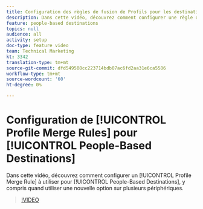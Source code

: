 ```yaml
---
title: Configuration des règles de fusion de Profils pour les destinations basées sur les personnes
description: Dans cette vidéo, découvrez comment configurer une règle de fusion de Profils à utiliser pour les destinations basées sur les personnes, y compris quand utiliser une nouvelle option sur plusieurs périphériques.
feature: people-based destinations
topics: null
audience: all
activity: setup
doc-type: feature video
team: Technical Marketing
kt: 3342
translation-type: tm+mt
source-git-commit: dfd549508cc223714bdb07ac6fd2aa31e6ca5586
workflow-type: tm+mt
source-wordcount: '60'
ht-degree: 0%

---
```



# Configuration de [!UICONTROL Profile Merge Rules] pour [!UICONTROL People-Based Destinations]

Dans cette vidéo, découvrez comment configurer un [!UICONTROL Profile Merge Rule] à utiliser pour [!UICONTROL People-Based Destinations], y compris quand utiliser une nouvelle option sur plusieurs périphériques.

>[!VIDEO](https://video.tv.adobe.com/v/29076/?quality=12)
